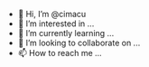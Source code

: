 - 👋 Hi, I’m @cimacu
- 👀 I’m interested in ...
- 🌱 I’m currently learning ...
- 💞️ I’m looking to collaborate on ...
- 📫 How to reach me ...

<!---
cimacu/cimacu is a ✨ special ✨ repository because its `README.md` (this file) appears on your GitHub profile.
You can click the Preview link to take a look at your changes.
--->
